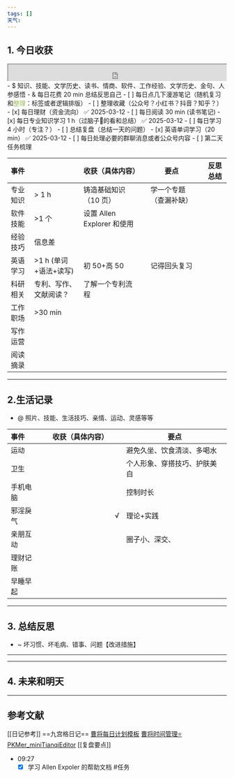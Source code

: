 ```yaml
---
tags: []
天气:
---
```


## 1. 今日收获

<div style=" width: 100%;  height:40;overflow: hidden; "><iframe src="https://widget.pkmer.cn/free/miniTianqi?user=a2e5899e-975e-4457-afd4-ec3ff7dcbc90&select-theme=ta&theme=%E6%A0%B7%E5%BC%8F4&input-text=&theme-color=%2350F9FFFF&select-icon=durian" allow="fullscreen" style=" height: 100%; width: 100%;"></iframe></div>
- $ 知识、技能、文学历史、读书、情商、软件、工作经验、文学历史、金句、人参感悟
- & 每日花费 20 min 总结反思自己 
- [ ] 每日点几下漫游笔记（随机复习和<font color="#9bbb59">整理</font>：标签或者逻辑排版）
- [ ] 整理收藏（公众号？小红书？抖音？知乎？）
- [x] 每日理财（资金流向） ✅ 2025-03-12
- [ ] 每日阅读 30 min (读书笔记)
- [x] 每日专业知识学习 1 h（过脑子🧠的看和总结） ✅ 2025-03-12
- [ ] 每日学习 4 小时（专注？）
- [ ] 总结复盘（总结一天的问题）
- [x] 英语单词学习（20 min） ✅ 2025-03-12
- [ ] 每日处理必要的群聊消息或者公众号内容 
- [ ] 第二天任务梳理

| 事件   |                  | 收获（具体内容）              |     | 要点          |     | 反思总结 |
| :--- | ---------------- | :-------------------- | --- | ----------- | --- | ---- |
| 专业知识 | \> 1 h           | 铸造基础知识（10 页）          |     | 学一个专题（查漏补缺） |     |      |
| 软件技能 | \>1 个            | 设置 Allen Explorer 和使用 |     |             |     |      |
| 经验技巧 | 信息差              |                       |     |             |     |      |
| 英语学习 | \>1 h (单词+语法+读写) | 初 50+高 50             |     | 记得回头复习      |     |      |
| 科研相关 | 专利、写作、文献阅读？      | 了解一个专利流程              |     |             |     |      |
| 工作职场 | \>30 min         |                       |     |             |     |      |
| 写作运营 |                  |                       |     |             |     |      |
| 阅读摘录 |                  |                       |     |             |     |      |

---
## 2.生活记录
- @  照片、技能、生活技巧、亲情、运动、灵感等等

| 事件   |     | 收获（具体内容） |     | 要点             |
| :--- | --- | :------- | --- | -------------- |
| 运动   |     |          |     | 避免久坐、饮食清淡、多喝水  |
| 卫生   |     |          |     | 个人形象、穿搭技巧、护肤美白 |
| 手机电脑 |     |          |     | 控制时长           |
| 邪淫戾气 |     |          | √   | 理论+实践          |
| 亲朋互动 |     |          |     | 圈子小、深交、        |
| 理财记账 |     |          |     |                |
| 早睡早起 |     |          |     |                |

---
## 3. 总结反思
- ~ 坏习惯、坏毛病、错事、问题【改进措施】
---




---
## 4. 未来和明天



---
## 参考文献

[[日记参考]] ==九宫格日记==
[曹将每日计划模板](https://mp.weixin.qq.com/s/8LYri0lvPV5Y8snHqvpJ5g)
[曹将时间管理⭐](https://mp.weixin.qq.com/s/Z8l7B5iOoCGtjP_KvMjMxA)
[PKMer_miniTianqiEditor](https://pkmer.cn/products/widget/miniTianqiEditor/)
[[复盘要点]]






- 09:27 
	- [x] 学习 Allen Expoler 的帮助文档 #任务